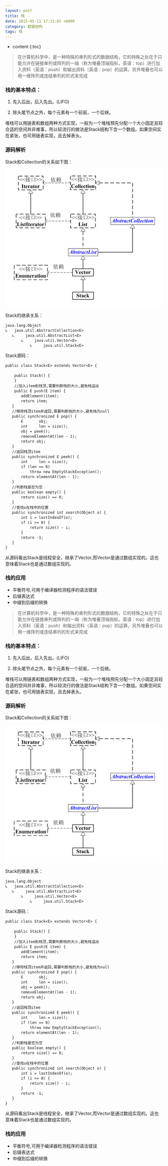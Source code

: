 ```yaml
---
layout: post
title: 栈
date: 2015-05-11 17:31:01 +8000
category: 数据结构
tags: 栈
---
```


* content
{:toc}

>在计算机科学中，是一种特殊的串列形式的数据结构，它的特殊之处在于只能允许在链接串列或阵列的一端（称为堆叠顶端指标，英语：top）进行加入资料（英语：push）和输出资料（英语：pop）的运算。另外堆叠也可以用一维阵列或连结串列的形式来完成

### 栈的基本特点：

1. 先入后出，后入先出。(LIFO)

2. 除头尾节点之外，每个元素有一个前驱，一个后继。

堆栈可以用链表和数组两种方式实现，一般为一个堆栈预先分配一个大小固定且较合适的空间并非难事，所以较流行的做法是Stack结构下含一个数组。如果空间实在紧张，也可用链表实现，且去掉表头。

### 源码解析

Stack和Collection的关系如下图：

![](/img/dataStructuresAndAlgorithmAnalysis/stack.jpg)

Stack的继承关系：

    java.lang.Object
    ↳   java.util.AbstractCollection<E>
       ↳     java.util.AbstractList<E>
           ↳     java.util.Vector<E>
               ↳     java.util.Stack<E>

Stack源码：

    public class Stack<E> extends Vector<E> {

        public Stack() {
        }
        //加入item到栈顶,需要判断栈的大小,避免栈溢出
        public E push(E item) {
           addElement(item);
           return item;
       }
       //移除栈顶item并返回,需要判断栈的大小,避免栈为null
       public synchronized E pop() {
           E       obj;
           int     len = size();
           obj = peek();
           removeElementAt(len - 1);
           return obj;
       }
       //返回栈顶item
       public synchronized E peek() {
           int     len = size();
           if (len == 0)
               throw new EmptyStackException();
           return elementAt(len - 1);
       }
       //判断栈是否为空
       public boolean empty() {
           return size() == 0;
       }
       //查找o在栈中的位置
       public synchronized int search(Object o) {
           int i = lastIndexOf(o);
           if (i >= 0) {
               return size() - i;
           }
           return -1;
       }
    }

从源码看出Stack是线程安全，继承了Vector,而Vector是通过数组实现的。这也意味着Stack也是通过数组实现的。

### 栈的应用

* 平衡符号,可用于编译器检测程序的语法错误
* 后缀表达式
* 中缀到后缀的转换


>在计算机科学中，是一种特殊的串列形式的数据结构，它的特殊之处在于只能允许在链接串列或阵列的一端（称为堆叠顶端指标，英语：top）进行加入资料（英语：push）和输出资料（英语：pop）的运算。另外堆叠也可以用一维阵列或连结串列的形式来完成

### 栈的基本特点：

1. 先入后出，后入先出。(LIFO)

2. 除头尾节点之外，每个元素有一个前驱，一个后继。

堆栈可以用链表和数组两种方式实现，一般为一个堆栈预先分配一个大小固定且较合适的空间并非难事，所以较流行的做法是Stack结构下含一个数组。如果空间实在紧张，也可用链表实现，且去掉表头。

### 源码解析

Stack和Collection的关系如下图：

![](/img/dataStructuresAndAlgorithmAnalysis/stack.jpg)

Stack的继承关系：

    java.lang.Object
    ↳   java.util.AbstractCollection<E>
       ↳     java.util.AbstractList<E>
           ↳     java.util.Vector<E>
               ↳     java.util.Stack<E>

Stack源码：

    public class Stack<E> extends Vector<E> {

        public Stack() {
        }
        //加入item到栈顶,需要判断栈的大小,避免栈溢出
        public E push(E item) {
           addElement(item);
           return item;
       }
       //移除栈顶item并返回,需要判断栈的大小,避免栈为null
       public synchronized E pop() {
           E       obj;
           int     len = size();
           obj = peek();
           removeElementAt(len - 1);
           return obj;
       }
       //返回栈顶item
       public synchronized E peek() {
           int     len = size();
           if (len == 0)
               throw new EmptyStackException();
           return elementAt(len - 1);
       }
       //判断栈是否为空
       public boolean empty() {
           return size() == 0;
       }
       //查找o在栈中的位置
       public synchronized int search(Object o) {
           int i = lastIndexOf(o);
           if (i >= 0) {
               return size() - i;
           }
           return -1;
       }
    }

从源码看出Stack是线程安全，继承了Vector,而Vector是通过数组实现的。这也意味着Stack也是通过数组实现的。

### 栈的应用

* 平衡符号,可用于编译器检测程序的语法错误
* 后缀表达式
* 中缀到后缀的转换